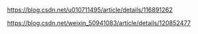 https://blog.csdn.net/u010711495/article/details/116891262

https://blog.csdn.net/weixin_50941083/article/details/120852477